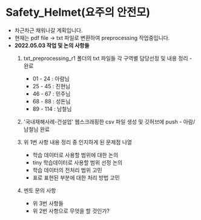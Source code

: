 # Safety_Helmet(요주의 안전모)

- 차근차근 채워나갈 계획입니다.
- 현재는 pdf file -> txt 파일로 변환하여 preprocessing 작업중입니다.
- __2022.05.03 작업 및 논의 사항들__
    1. txt_preprocessing_r1 폴더의 txt 파일들 각 구역별 담당선정 및 내용 정리 - 완료
        - 01 - 24  : 아람님
        - 25 - 45  : 진현님
        - 46 - 67  : 민주님
        - 68 - 88  : 성돈님
        - 89 - 114 : 남철님

    2. '국내재해사례-건설업' 웹스크래핑한 csv 파일 생성 및 깃허브에 push - 아람/남철님 완료
    
    3. 위 1번 사항 내용 정리 중 인지하게 된 문제점 나열
        - 학습 데이터로 사용할 범위에 대한 논의
        - tiny 학습데이터로 사용할 범위 선정 논의
        - 학습 데이터의 전처리 범위 고민
        - 표로 표현된 부분에 대한 처리 방법 고민

    4. 멘토 문의 사항
        - 위 3번 사항들 
        - 위 2번 사항으로 무엇을 할 것인가?
